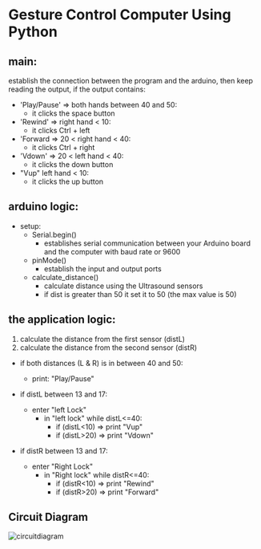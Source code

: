 # Gesture Control Computer Using Python

## main:
establish the connection between the program and the arduino, then keep reading the 
output, if the output contains:
- 'Play/Pause' => both hands between 40 and 50: 
  - it clicks the space button
- 'Rewind' => right hand < 10: 
  - it clicks Ctrl + left
- 'Forward =>  20 < right hand  < 40: 
  - it clicks Ctrl + right
- 'Vdown' => 20 < left hand  < 40: 
  - it clicks the down button
- "Vup"  left hand < 10:
  - it clicks the up button

## arduino logic:
- setup:
  - Serial.begin() 
    - establishes serial communication between your Arduino board and the computer
    with baud rate or 9600
  - pinMode()
    - establish the input and output ports
  - calculate_distance()
    - calculate distance using the Ultrasound sensors
    - if dist is greater than 50 it set it to 50 (the max value is 50)

## the application logic:
1. calculate the distance from the first sensor (distL)
2. calculate the distance from the second sensor (distR)

- if both distances (L & R) is in between 40 and 50:
  - print: "Play/Pause"

- if distL between 13 and 17:
  - enter "left Lock"
    - in "left lock" while distL<=40:
      - if (distL<10) => print "Vup"
      - if (distL>20) => print "Vdown"
      
- if distR between 13 and 17:
  - enter "Right Lock"
    - in "Right lock" while distR<=40:
      - if (distR<10) => print "Rewind"
      - if (distR>20) => print "Forward"


## Circuit Diagram
![circuitdiagram](../Computer-controller-with-hand-gesture/Control-your-Computer-with-Hand-Gestures-using-Arduino-circuit%20(1).jpg)